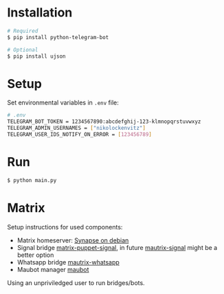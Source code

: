 # Installation

```bash
# Required
$ pip install python-telegram-bot

# Optional
$ pip install ujson
```

# Setup

Set environmental variables in `.env` file:

```bash
# .env
TELEGRAM_BOT_TOKEN = 1234567890:abcdefghij-123-klmnopqrstuvwxyz
TELEGRAM_ADMIN_USERNAMES = ["nikolockenvitz"]
TELEGRAM_USER_IDS_NOTIFY_ON_ERROR = [123456789]
```

# Run

```bash
$ python main.py
```

# Matrix

Setup instructions for used components:

* Matrix homeserver: [Synapse on debian](https://github.com/matrix-org/synapse/blob/master/INSTALL.md#matrixorg-packages)
* Signal bridge [matrix-puppet-signal](https://github.com/witchent/matrix-puppet-signal),
  in future [mautrix-signal](https://github.com/tulir/mautrix-signal) might be a better option
* Whatsapp bridge [mautrix-whatsapp](https://github.com/tulir/mautrix-whatsapp/wiki)
* Maubot manager [maubot](https://github.com/maubot/maubot/wiki/Setup)

Using an unpriviledged user to run bridges/bots.

